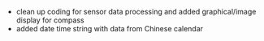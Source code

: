 - clean up coding for sensor data processing and added graphical/image display for compass
- added date time string with data from Chinese calendar 
